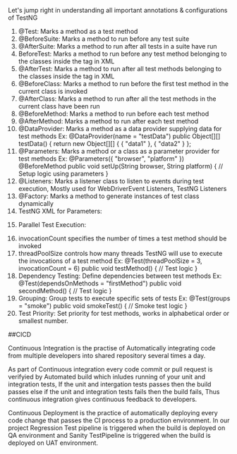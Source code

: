 Let's jump right in understanding all important annotations & configurations of TestNG

1) @Test: Marks a method as a test method
2) @BeforeSuite: Marks a method to run before any test suite
3) @AfterSuite: Marks a method to run after all tests in a suite have run
4) BeforeTest: Marks a method to run before any test method belonging to the classes inside the <test> tag in XML
5) @AfterTest: Marks a method to run after all test methods belonging to the classes inside the <test> tag in XML
6) @BeforeClass: Marks a method to run before the first test method in the current class is invoked
7) @AfterClass: Marks a method to run after all the test methods in the current class have been run
8) @BeforeMethod: Marks a method to run before each test method
9) @AfterMethod: Marks a method to run after each test method
10) @DataProvider: Marks a method as a data provider supplying data for test methods
Ex:
 @DataProvider(name = "testData")
 public Object[][] testData() {
 return new Object[][] {
 { "data1" },
 { "data2" }
 };
11) @Parameters: Marks a method or a class as a parameter provider for test methods
Ex: 
 @Parameters({ "browser", "platform" })
 @BeforeMethod
 public void setUp(String browser, String platform) {
 // Setup logic using parameters
 }
12) @Listeners: Marks a listener class to listen to events during test execution, Mostly used for WebDriverEvent Listeners, TestNG Listeners
13) @Factory: Marks a method to generate instances of test class dynamically
14) TestNG XML for Parameters:

<suite name="ParameterizedSuite"> <test name="ParameterizedTest"> <parameter name="browser" value="chrome"/> <classes>
<class name="TestNGExample"/> </classes> </test> </suite>

15) Parallel Test Execution:

<suite name="ParallelSuite" parallel="tests" thread-count="2">
 <test name="Test1"> <classes> <class name="TestClass1"/> </classes> </test> 
<test name="Test2"> <classes> <class name="TestClass2"/> </classes> </test> </suite>

16) invocationCount specifies the number of times a test method should be invoked
17) threadPoolSize controls how many threads TestNG will use to execute the invocations of a test method
Ex: @Test(threadPoolSize = 3, invocationCount = 6)
 public void testMethod() {
 // Test logic
 }
18) Dependency Testing: Define dependencies between test methods
Ex: 
 @Test(dependsOnMethods = "firstMethod")
 public void secondMethod() {
 // Test logic
 }
19) Grouping: Group tests to execute specific sets of tests
Ex:
 @Test(groups = "smoke")
 public void smokeTest() {
 // Smoke test logic
 }
20) Test Priority: Set priority for test methods, works in alphabetical order or smallest number.



##CICD

Continuous Integration is the practise of Automatically integrating code from multiple developers into shared repository several times a day.

As part of Continuous integration every code commit or pull request is verifyied by Automated build which inludes running of your unit and integration tests, If the unit and intergation tests passes then the build passes else if the unit and integration tests fails then the build fails, Thus continuous integration gives continuous feedback to developers.

Continuous Deployment is the practice of automatically deploying every code change that passes the CI process to a production environment. In our project Regression Test pipeline is triggered when the build is deployed on QA environment and Sanity TestPipeline is triggered when the build is deployed on UAT environment.
